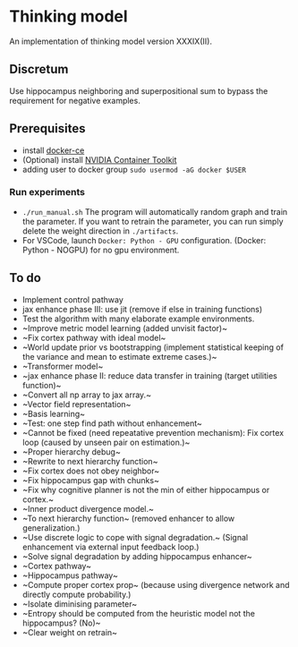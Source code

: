 # Thinking model

An implementation of thinking model version XXXIX(II).

## Discretum

Use hippocampus neighboring and superpositional sum to bypass the requirement for negative examples.

## Prerequisites

-   install [docker-ce](https://www.linode.com/docs/guides/installing-and-using-docker-on-ubuntu-and-debian/)
-   (Optional) install [NVIDIA Container Toolkit](https://docs.nvidia.com/datacenter/cloud-native/container-toolkit/install-guide.html#getting-started)
-   adding user to docker group `sudo usermod -aG docker $USER`

### Run experiments

-   `./run_manual.sh` The program will automatically random graph and train the parameter. If you want to retrain the parameter, you can run simply delete the weight direction in `./artifacts`.
-   For VSCode, launch `Docker: Python - GPU` configuration. (Docker: Python - NOGPU) for no gpu environment.

## To do

-   Implement control pathway
-   jax enhance phase III: use jit (remove if else in training functions)
-   Test the algorithm with many elaborate example environments.
-   ~Improve metric model learning (added unvisit factor)~
-   ~Fix cortex pathway with ideal model~
-   ~World update prior vs bootstrapping (implement statistical keeping of the variance and mean to estimate extreme cases.)~
-   ~Transformer model~
-   ~jax enhance phase II: reduce data transfer in training (target utilities function)~
-   ~Convert all np array to jax array.~
-   ~Vector field representation~
-   ~Basis learning~
-   ~Test: one step find path without enhancement~
-   ~Cannot be fixed (need repeatative prevention mechanism): Fix cortex loop (caused by unseen pair on estimation.)~
-   ~Proper hierarchy debug~
-   ~Rewrite to next hierarchy function~
-   ~Fix cortex does not obey neighbor~
-   ~Fix hippocampus gap with chunks~
-   ~Fix why cognitive planner is not the min of either hippocampus or cortex.~
-   ~Inner product divergence model.~
-   ~To next hierarchy function~ (removed enhancer to allow generalization.)
-   ~Use discrete logic to cope with signal degradation.~ (Signal enhancement via external input feedback loop.)
-   ~Solve signal degradation by adding hippocampus enhancer~
-   ~Cortex pathway~
-   ~Hippocampus pathway~
-   ~Compute proper cortex prop~ (because using divergence network and directly compute probability.)
-   ~Isolate diminising parameter~
-   ~Entropy should be computed from the heuristic model not the hippocampus? (No)~
-   ~Clear weight on retrain~
